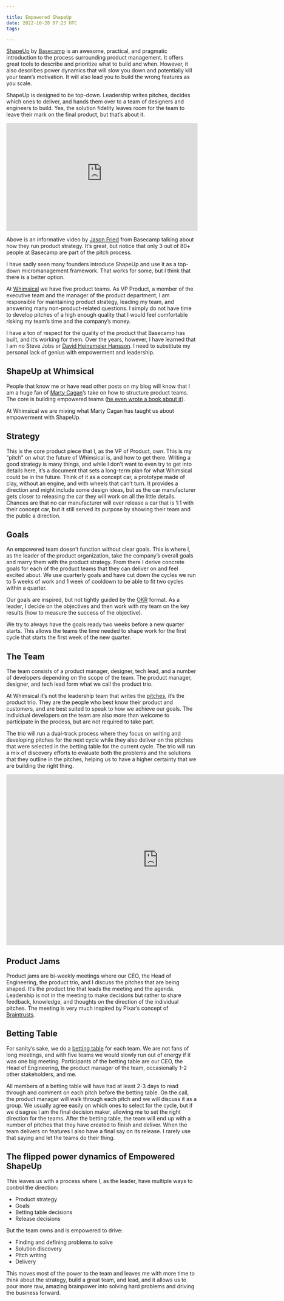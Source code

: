 ```yaml
---

title: Empowered ShapeUp
date: 2022-10-28 07:23 UTC
tags: 

---
```


[ShapeUp](https://basecamp.com/shapeup) by [Basecamp](https://basecamp.com/) is an awesome, practical, and pragmatic introduction to the process surrounding product management. It offers great tools to describe and prioritize what to build and when. However, it also describes power dynamics that will slow you down and potentially kill your team’s motivation. It will also lead you to build the wrong features as you scale.

ShapeUp is designed to be top-down. Leadership writes pitches, decides which ones to deliver, and hands them over to a team of designers and engineers to build. Yes, the solution fidelity leaves room for the team to leave their mark on the final product, but that’s about it.

<style>.embed-container { position: relative; padding-bottom: 56.25%; height: 0; overflow: hidden; max-width: 100%; } .embed-container iframe, .embed-container object, .embed-container embed { position: absolute; top: 0; left: 0; width: 100%; height: 100%; }</style><div class='embed-container'><iframe src='https://www.youtube-nocookie.com/embed/B1yXVRH3flI' frameborder='0' allowfullscreen></iframe></div>

Above is an informative video by [Jason Fried](https://world.hey.com/jason) from Basecamp talking about how they run product strategy. It’s great, but notice that only 3 out of 80+ people at Basecamp are part of the pitch process.

I have sadly seen many founders introduce ShapeUp and use it as a top-down micromanagement framework. That works for some, but I think that there is a better option.

At [Whimsical](https://whimsical.com) we have five product teams. As VP Product, a member of the executive team and the manager of the product department, I am responsible for maintaining product strategy, leading my team, and answering many non-product-related questions. I simply do not have time to develop pitches of a high enough quality that I would feel comfortable risking my team’s time and the company’s money.

I have a ton of respect for the quality of the product that Basecamp has built, and it’s working for them. Over the years, however, I have learned that I am no Steve Jobs or [David Heinemeier Hansson](https://dhh.dk/). I need to substitute my personal lack of genius with empowerment and leadership.

## ShapeUp at Whimsical
People that know me or have read other posts on my blog will know that I am a huge fan of [Marty Cagan](https://www.svpg.com)’s take on how to structure product teams. The core is building empowered teams ([he even wrote a book about it](https://www.svpg.com/books/empowered-ordinary-people-extraordinary-products/)).

At Whimsical we are mixing what Marty Cagan has taught us about empowerment with ShapeUp.

## Strategy
This is the core product piece that I, as the VP of Product, own. This is my “pitch” on what the future of Whimsical is, and how to get there. Writing a good strategy is many things, and while I don’t want to even try to get into details here, it’s a document that sets a long-term plan for what Whimsical could be in the future. Think of it as a concept car, a prototype made of clay, without an engine, and with wheels that can’t turn. It provides a direction and might include some design ideas, but as the car manufacturer gets closer to releasing the car they will work on all the little details. Chances are that no car manufacturer will ever release a car that is 1:1 with their concept car, but it still served its purpose by showing their team and the public a direction.

## Goals
An empowered team doesn’t function without clear goals. This is where I, as the leader of the product organization, take the company’s overall goals and marry them with the product strategy. From there I derive concrete goals for each of the product teams that they can deliver on and feel excited about. We use quarterly goals and have cut down the cycles we run to 5 weeks of work and 1 week of cooldown to be able to fit two cycles within a quarter.

Our goals are inspired, but not tightly guided by the [OKR](https://en.wikipedia.org/wiki/OKR) format. As a leader, I decide on the objectives and then work with my team on the key results (how to measure the success of the objective).

We try to always have the goals ready two weeks before a new quarter starts. This allows the teams the time needed to shape work for the first cycle that starts the first week of the new quarter.

## The Team
The team consists of a product manager, designer, tech lead, and a number of developers depending on the scope of the team. The product manager, designer, and tech lead form what we call the product trio.

At Whimsical it’s not the leadership team that writes the [pitches](https://basecamp.com/shapeup/1.5-chapter-06), it’s the product trio. They are the people who best know their product and customers, and are best suited to speak to how we achieve our goals. The individual developers on the team are also more than welcome to participate in the process, but are not required to take part.

The trio will run a dual-track process where they focus on writing and developing pitches for the next cycle while they also deliver on the pitches that were selected in the betting table for the current cycle. The trio will run a mix of discovery efforts to evaluate both the problems and the solutions that they outline in the pitches, helping us to have a higher certainty that we are building the right thing.

<iframe style="border:none" width="800" height="450" src="https://whimsical.com/embed/8aynsvvpteCgS5j9HwFNRk"></iframe>

## Product Jams
Product jams are bi-weekly meetings where our CEO, the Head of Engineering, the product trio, and I discuss the pitches that are being shaped. It’s the product trio that leads the meeting and the agenda. Leadership is not in the meeting to make decisions but rather to share feedback, knowledge, and thoughts on the direction of the individual pitches. The meeting is very much inspired by Pixar’s concept of [Braintrusts](https://www.youtube.com/watch?v=I1Mr3oKR7oM).

## Betting Table
For sanity’s sake, we do a [betting table](https://basecamp.com/shapeup/2.2-chapter-08#the-betting-table) for each team. We are not fans of long meetings, and with five teams we would slowly run out of energy if it was one big meeting.
Participants of the betting table are our CEO, the Head of Engineering, the product manager of the team, occasionally 1-2 other stakeholders, and me.

All members of a betting table will have had at least 2-3 days to read through and comment on each pitch before the betting table. On the call, the product manager will walk through each pitch and we will discuss it as a group. We usually agree easily on which ones to select for the cycle, but if we disagree I am the final decision maker, allowing me to set the right direction for the teams.
After the betting table, the team will end up with a number of pitches that they have created to finish and deliver. When the team delivers on features I also have a final say on its release. I rarely use that saying and let the teams do their thing.

## The flipped power dynamics of Empowered ShapeUp
This leaves us with a process where I, as the leader, have multiple ways to control the direction:

- Product strategy
- Goals
- Betting table decisions
- Release decisions

But the team owns and is empowered to drive:

- Finding and defining problems to solve
- Solution discovery
- Pitch writing
- Delivery

This moves most of the power to the team and leaves me with more time to think about the strategy, build a great team, and lead, and it allows us to pour more raw, amazing brainpower into solving hard problems and driving the business forward.